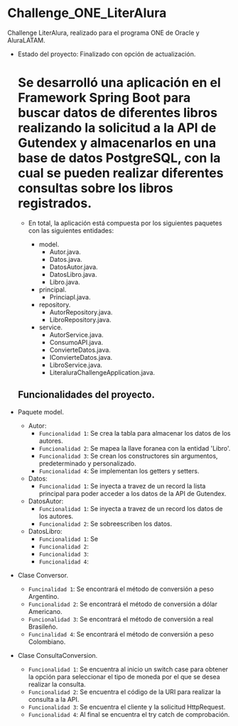 # Challenge_ONE_LiterAlura
Challenge LiterAlura, realizado para el programa ONE de Oracle y AluraLATAM.

- Estado del proyecto: Finalizado con opción de actualización.
  # Se desarrolló una aplicación en el Framework Spring Boot para buscar datos de diferentes libros realizando la solicitud a la API de Gutendex y almacenarlos en una base de datos PostgreSQL, con la cual se pueden realizar diferentes consultas sobre los libros registrados.
  - En total, la aplicación está compuesta por los siguientes paquetes con las siguientes entidades:

    - model.
      - Autor.java.
      - Datos.java.
      - DatosAutor.java.
      - DatosLibro.java.
      - Libro.java.
    - principal.
      - Princiapl.java.
    - repository.
      - AutorRepository.java.
      - LibroRepository.java.
    - service.
      - AutorService.java.
      - ConsumoAPI.java.
      - ConvierteDatos.java.
      - IConvierteDatos.java.
      - LibroService.java.
      - LiteraluraChallengeApplication.java.

  ## Funcionalidades del proyecto.

- Paquete model.
  - Autor:
    - `Funcionalidad 1`: Se crea la tabla para almacenar los datos de los autores.
    - `Funcionalidad 2`: Se mapea la llave foranea con la entidad 'Libro'.
    - `Funcionalidad 3`: Se crean los constructores sin argumentos, predeterminado y personalizado.
    - `Funcionalidad 4`: Se implementan los getters y setters.
  - Datos:
    - `Funcionalidad 1`: Se inyecta a travez de un record la lista principal para poder acceder a los datos de la API de Gutendex.
  - DatosAutor:
    - `Funcionalidad 1`: Se inyecta a travez de un record los datos de los autores.
    - `Funcionalidad 2`: Se sobreescriben los datos.
  - DatosLibro:
    - `Funcionalidad 1`: Se 
    - `Funcionalidad 2`: 
    - `Funcionalidad 3`: 
    - `Funcionalidad 4`: 


- Clase Conversor.
  - `Funcinalidad 1`: Se encontrará el método de conversión a peso Argentino.
  - `Funcionalidad 2`: Se encontrará el método de conversión a dólar Americano.
  - `Funcionalidad 3`: Se encontrará el método de conversión a real Brasileño. 
  - `Funcinalidad 4`: Se encontrará el método de conversión a peso Colombiano.
- Clase ConsultaConversion.
  - `Funcionalidad 1`: Se encuentra al inicio un switch case para obtener la opción para seleccionar el tipo de moneda por el que se desea realizar la consulta.
  - `Funcionalidad 2`: Se encuentra el código de la URI para realizar la consulta a la API.
  - `Funcionalidad 3`: Se encuentra el cliente y la solicitud HttpRequest.
  - `Funcionalidad 4`: Al final se encuentra el try catch de comprobación.

